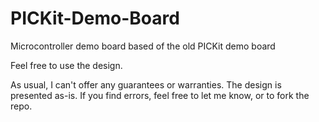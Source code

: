 # PICKit-Demo-Board
Microcontroller demo board based of the old PICKit demo board

Feel free to use the design.

As usual, I can't offer any guarantees or warranties. The design is presented as-is.
If you find errors, feel free to let me know, or to fork the repo.
